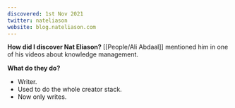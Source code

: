 ```yaml
---
discovered: 1st Nov 2021
twitter: nateliason
website: blog.nateliason.com
---
```


**How did I discover Nat Eliason?**
[[People/Ali Abdaal]] mentioned him in one of his videos about knowledge management.

**What do they do?**
- Writer.
- Used to do the whole creator stack.
- Now only writes.